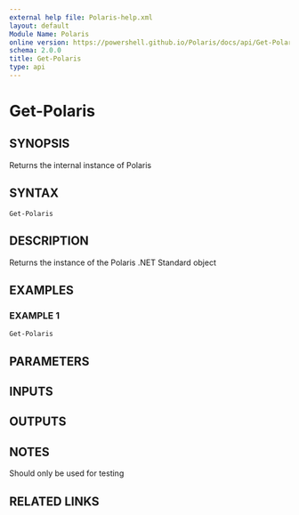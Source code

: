 ```yaml
---
external help file: Polaris-help.xml
layout: default
Module Name: Polaris
online version: https://powershell.github.io/Polaris/docs/api/Get-Polaris.html
schema: 2.0.0
title: Get-Polaris
type: api
---
```


# Get-Polaris

## SYNOPSIS
Returns the internal instance of Polaris

## SYNTAX

```
Get-Polaris
```

## DESCRIPTION
Returns the instance of the Polaris .NET Standard object

## EXAMPLES

### EXAMPLE 1
```
Get-Polaris
```

## PARAMETERS

## INPUTS

## OUTPUTS

## NOTES
Should only be used for testing

## RELATED LINKS
